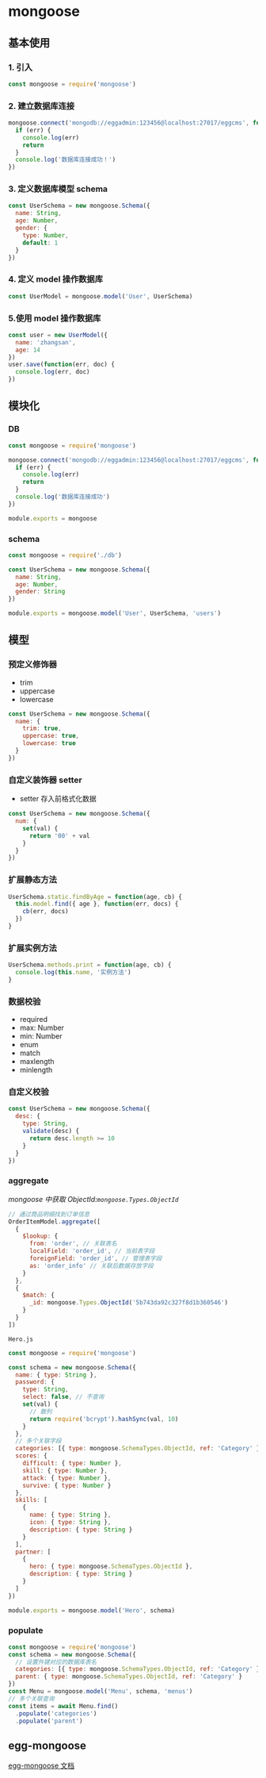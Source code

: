 # mongoose

## 基本使用

### 1. 引入

```js
const mongoose = require('mongoose')
```

### 2. 建立数据库连接

```js
mongoose.connect('mongodb://eggadmin:123456@localhost:27017/eggcms', function(err) {
  if (err) {
    console.log(err)
    return
  }
  console.log('数据库连接成功！')
})
```

### 3. 定义数据库模型 schema

```js
const UserSchema = new mongoose.Schema({
  name: String,
  age: Number,
  gender: {
    type: Number,
    default: 1
  }
})
```

### 4. 定义 model 操作数据库

```js
const UserModel = mongoose.model('User', UserSchema)
```

### 5.使用 model 操作数据库

```js
const user = new UserModel({
  name: 'zhangsan',
  age: 14
})
user.save(function(err, doc) {
  console.log(err, doc)
})
```

## 模块化

### DB

```js
const mongoose = require('mongoose')

mongoose.connect('mongodb://eggadmin:123456@localhost:27017/eggcms', function(err) {
  if (err) {
    console.log(err)
    return
  }
  console.log('数据库连接成功')
})

module.exports = mongoose
```

### schema

```js
const mongoose = require('./db')

const UserSchema = new mongoose.Schema({
  name: String,
  age: Number,
  gender: String
})

module.exports = mongoose.model('User', UserSchema, 'users')
```

## 模型

### 预定义修饰器

- trim
- uppercase
- lowercase

```js
const UserSchema = new mongoose.Schema({
  name: {
    trim: true,
    uppercase: true,
    lowercase: true
  }
})
```

### 自定义装饰器 setter

- setter 存入前格式化数据

```js
const UserSchema = new mongoose.Schema({
  num: {
    set(val) {
      return '00' + val
    }
  }
})
```

### 扩展静态方法

```js
UserSchema.static.findByAge = function(age, cb) {
  this.model.find({ age }, function(err, docs) {
    cb(err, docs)
  })
}
```

### 扩展实例方法

```js
UserSchema.methods.print = function(age, cb) {
  console.log(this.name, '实例方法')
}
```

### 数据校验

- required
- max: Number
- min: Number
- enum
- match
- maxlength
- minlength

### 自定义校验

```js
const UserSchema = new mongoose.Schema({
  desc: {
    type: String,
    validate(desc) {
      return desc.length >= 10
    }
  }
})
```

### aggregate

_mongoose 中获取 ObjectId:`mongoose.Types.ObjectId`_

```js
// 通过商品明细找到订单信息
OrderItemModel.aggregate([
  {
    $lookup: {
      from: 'order', // 关联表名
      localField: 'order_id', // 当前表字段
      foreignField: 'order_id', // 管理表字段
      as: 'order_info' // 关联后数据存放字段
    }
  },
  {
    $match: {
      _id: mongoose.Types.ObjectId('5b743da92c327f8d1b360546')
    }
  }
])
```

`Hero.js`

```js
const mongoose = require('mongoose')

const schema = new mongoose.Schema({
  name: { type: String },
  password: {
    type: String,
    select: false, // 不查询
    set(val) {
      // 散列
      return require('bcrypt').hashSync(val, 10)
    }
  },
  // 多个关联字段
  categories: [{ type: mongoose.SchemaTypes.ObjectId, ref: 'Category' }],
  scores: {
    difficult: { type: Number },
    skill: { type: Number },
    attack: { type: Number },
    survive: { type: Number }
  },
  skills: [
    {
      name: { type: String },
      icon: { type: String },
      description: { type: String }
    }
  ],
  partner: [
    {
      hero: { type: mongoose.SchemaTypes.ObjectId },
      description: { type: String }
    }
  ]
})

module.exports = mongoose.model('Hero', schema)
```

### populate

```js
const mongoose = require('mongoose')
const schema = new mongoose.Schema({
  // 设置外键对应的数据库表名
  categories: [{ type: mongoose.SchemaTypes.ObjectId, ref: 'Category' }],
  parent: { type: mongoose.SchemaTypes.ObjectId, ref: 'Category' }
})
const Menu = mongoose.model('Menu', schema, 'menus')
// 多个关联查询
const items = await Menu.find()
  .populate('categories')
  .populate('parent')
```

## egg-mongoose

[egg-mongoose 文档](https://www.npmjs.com/package/egg-mongoose)
